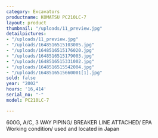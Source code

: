 ```yaml
---
category: Excavators
productname: KOMATSU PC210LC-7
layout: product
thumbnail: "/uploads/11_preview.jpg"
detailpictures:
- "/uploads/11_preview.jpg"
- "/uploads/1648516515103005.jpg"
- "/uploads/1648516515176020.jpg"
- "/uploads/1648516515179003.jpg"
- "/uploads/1648516515331002.jpg"
- "/uploads/1648516515542004.jpg"
- "/uploads/1648516515660001[1].jpg"
sold: false
year: "2002"
hours: '16,414'
serial_no: "-"
model: PC210LC-7

---
```

600G, A/C, 3 WAY PIPING/ BREAKER LINE ATTACHED/ EPA   
Working condition/ used and located in Japan